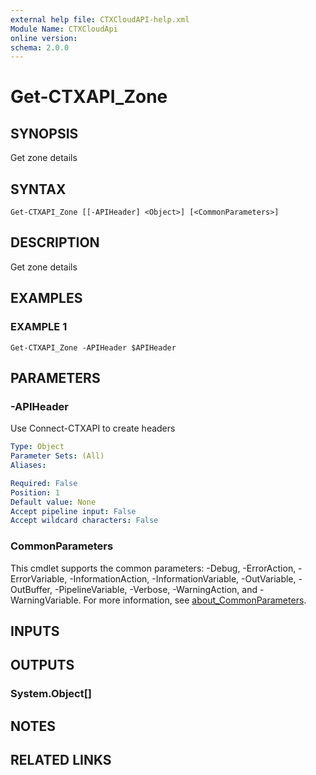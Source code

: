 ```yaml
---
external help file: CTXCloudAPI-help.xml
Module Name: CTXCloudApi
online version:
schema: 2.0.0
---
```


# Get-CTXAPI_Zone

## SYNOPSIS
Get zone details

## SYNTAX

```
Get-CTXAPI_Zone [[-APIHeader] <Object>] [<CommonParameters>]
```

## DESCRIPTION
Get zone details

## EXAMPLES

### EXAMPLE 1
```
Get-CTXAPI_Zone -APIHeader $APIHeader
```

## PARAMETERS

### -APIHeader
Use Connect-CTXAPI to create headers

```yaml
Type: Object
Parameter Sets: (All)
Aliases:

Required: False
Position: 1
Default value: None
Accept pipeline input: False
Accept wildcard characters: False
```

### CommonParameters
This cmdlet supports the common parameters: -Debug, -ErrorAction, -ErrorVariable, -InformationAction, -InformationVariable, -OutVariable, -OutBuffer, -PipelineVariable, -Verbose, -WarningAction, and -WarningVariable. For more information, see [about_CommonParameters](http://go.microsoft.com/fwlink/?LinkID=113216).

## INPUTS

## OUTPUTS

### System.Object[]
## NOTES

## RELATED LINKS
